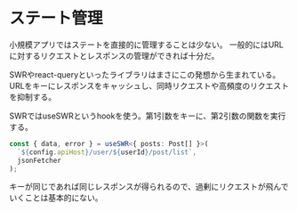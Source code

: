 # ステート管理

小規模アプリではステートを直接的に管理することは少ない。
一般的にはURLに対するリクエストとレスポンスの管理ができれば十分だ。

SWRやreact-queryといったライブラリはまさにこの発想から生まれている。
URLをキーにレスポンスをキャッシュし、同時リクエストや高頻度のリクエストを抑制する。

SWRではuseSWRというhookを使う。第1引数をキーに、第2引数の関数を実行する。

```ts
const { data, error } = useSWR<{ posts: Post[] }>(
  `${config.apiHost}/user/${userId}/post/list`,
  jsonFetcher
);
```

キーが同じであれば同じレスポンスが得られるので、過剰にリクエストが飛んでいくことは基本的にない。